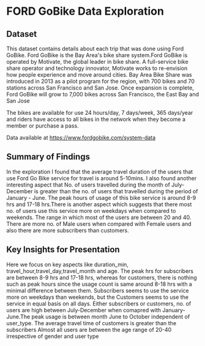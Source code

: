 # FORD GoBike Data Exploration

## Dataset

This dataset contains details about each trip that was done using Ford GoBike.
Ford GoBike is the Bay Area's bike share system.Ford GoBike is operated by Motivate, the global leader in bike share. A full-service bike share operator and technology innovator, Motivate works to re-envision how people experience and move around cities. Bay Area Bike Share was introduced in 2013 as a pilot program for the region, with 700 bikes and 70 stations across San Francisco and San Jose. Once expansion is complete, Ford GoBike will grow to 7,000 bikes across San Francisco, the East Bay and San Jose

The bikes are available for use 24 hours/day, 7 days/week, 365 days/year and riders have access to all bikes in the network when they become a member or purchase a pass.

Data available at https://www.fordgobike.com/system-data

## Summary of Findings
In the exploration I found that the average travel duration of the users that use Ford Go Bike service for travel is around 5-10mins.
I also found another interesting aspect that No. of users travelled during the month of July- December is greater than the
no. of users that travelled during the period of January - June. The peak hours of usage of this bike service is around 8-9 hrs and 
17-18 hrs.There is another aspect which suggests that there most no. of users use this service more on weekdays when compared to weekends.
The range in which most of the users are between 20 and 40.
There are more no. of Male users when compared with Female users and also there are more subscribers than customers.


## Key Insights for Presentation

Here we focus on key aspects like duration_min, travel_hour,travel_day,travel_month and age.
The peak hrs for subscribers are between 8-9 hrs and 17-18 hrs, whereas for customers, there is nothing such as peak hours since the usage count is same around 8-18 hrs with a minimal difference between them.
Subscribers seems to use the service more on weekdays than weekends, but the Customers seems to use the service in equal basis on all days.
Either subscribers or customers, no. of users are high between July-December when comapred with January-June.The peak usage is between month June to October independent of user_type.
 The average travel time of customers is greater than the subscribers
 Almost all users are between the age range of 20-40 irrespective of gender and user type